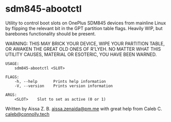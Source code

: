 # sdm845-abootctl
Utility to control boot slots on OnePlus SDM845 devices from mainline Linux by flipping the relevant bit in the GPT partition table flags. Heavily WIP, but barebones functionality should be present.

WARNING: THIS MAY BRICK YOUR DEVICE, WIPE YOUR PARTITION TABLE, OR AWAKEN THE GREAT OLD ONES OF R'LYEH. NO MATTER WHAT THIS UTILITY CAUSES, MATERIAL OR ESOTERIC, YOU HAVE BEEN WARNED.
```
USAGE:
    sdm845-abootctl <SLOT>

FLAGS:
    -h, --help       Prints help information
    -V, --version    Prints version information

ARGS:
    <SLOT>    Slot to set as active (0 or 1)
```
Written by Aissa Z. B. <aissa.zenaida@pm.me> with great help from Caleb C. <caleb@connolly.tech>
